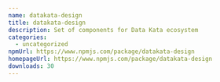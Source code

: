 ```yaml
---
name: datakata-design
title: datakata-design
description: Set of components for Data Kata ecosystem
categories:
  - uncategorized
npmUrl: https://www.npmjs.com/package/datakata-design
homepageUrl: https://www.npmjs.com/package/datakata-design
downloads: 30
---
```

